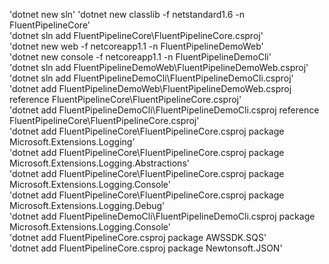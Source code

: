 'dotnet new sln' 
'dotnet new classlib -f netstandard1.6 -n FluentPipelineCore'  
'dotnet sln add FluentPipelineCore\FluentPipelineCore.csproj'  
'dotnet new web -f netcoreapp1.1 -n FluentPipelineDemoWeb'  
'dotnet new console -f netcoreapp1.1 -n FluentPipelineDemoCli'  
'dotnet sln add FluentPipelineDemoWeb\FluentPipelineDemoWeb.csproj'  
'dotnet sln add FluentPipelineDemoCli\FluentPipelineDemoCli.csproj'  
'dotnet add FluentPipelineDemoWeb\FluentPipelineDemoWeb.csproj reference FluentPipelineCore\FluentPipelineCore.csproj'  
'dotnet add FluentPipelineDemoCli\FluentPipelineDemoCli.csproj reference FluentPipelineCore\FluentPipelineCore.csproj'  
'dotnet add FluentPipelineCore\FluentPipelineCore.csproj package Microsoft.Extensions.Logging'  
'dotnet add FluentPipelineCore\FluentPipelineCore.csproj package Microsoft.Extensions.Logging.Abstractions'  
'dotnet add FluentPipelineCore\FluentPipelineCore.csproj package Microsoft.Extensions.Logging.Console'  
'dotnet add FluentPipelineCore\FluentPipelineCore.csproj package Microsoft.Extensions.Logging.Debug'  
'dotnet add FluentPipelineDemoCli\FluentPipelineDemoCli.csproj package Microsoft.Extensions.Logging.Console'  
'dotnet add FluentPipelineCore.csproj package AWSSDK.SQS'  
'dotnet add FluentPipelineCore.csproj package Newtonsoft.JSON'  
